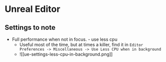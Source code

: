 # Unreal Editor

## Settings to note
- Full performance when not in focus. - use less cpu
	-  Useful most of the time, but at times a killer, find it in `Editor Preferences -> Miscellaneous -> Use Less CPU when in background`
	- ![[ue-settings-less-cpu-in-background.png]]
